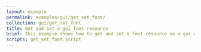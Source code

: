 ```yaml
---
layout: example
permalink: examples/gui/get_set_font/
collection: gui/get_set_font
title: Get and set a gui font resource
brief: This example shows how to get and set a font resource on a gui component.
scripts: get_set_font.script
---
```


